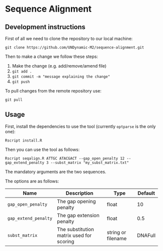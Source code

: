 # Sequence Alignment

## Development instructions

First of all we need to clone the repository to our local machine:

```
git clone https://github.com/UNDynamic-M2/sequence-alignment.git
```

Then to make a change we follow these steps:

1. Make the change (e.g. add/remove/amend file)
2. `git add .`
3. `git commit -m "message explaining the change"`
4. `git push`

To pull changes from the remote repository use:

```
git pull
```

## Usage

First, install the dependencies to use the tool (currently `optparse` is the only one):

```
Rscript install.R
```

Then you can use the tool as follows:

```
Rscript seqalign.R ATTGC ATACGACT --gap_open_penalty 12 --gap_extend_penalty 3 --subst_matrix "my_subst_matrix.txt"
```

The mandatory arguments are the two sequences.

The options are as follows:

| Name                 | Description                              | Type               | Default |
|----------------------|------------------------------------------|--------------------|---------|
| `gap_open_penalty`   | The gap opening penalty                  | float              | 10      |
| `gap_extend_penalty` | The gap extension penalty                | float              | 0.5     |
| `subst_matrix`       | The substitution matrix used for scoring | string or filename | DNAFull |
